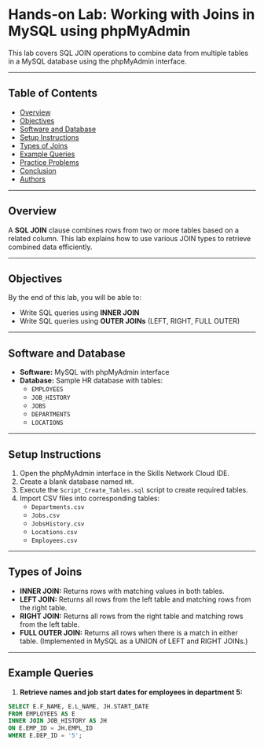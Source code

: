 # Hands-on Lab: Working with Joins in MySQL using phpMyAdmin

This lab covers SQL JOIN operations to combine data from multiple tables in a MySQL database using the phpMyAdmin interface.

---

## Table of Contents

- [Overview](#overview)  
- [Objectives](#objectives)  
- [Software and Database](#software-and-database)  
- [Setup Instructions](#setup-instructions)  
- [Types of Joins](#types-of-joins)  
- [Example Queries](#example-queries)  
- [Practice Problems](#practice-problems)  
- [Conclusion](#conclusion)  
- [Authors](#authors)

---

## Overview

A **SQL JOIN** clause combines rows from two or more tables based on a related column. This lab explains how to use various JOIN types to retrieve combined data efficiently.

---

## Objectives

By the end of this lab, you will be able to:

- Write SQL queries using **INNER JOIN**  
- Write SQL queries using **OUTER JOINs** (LEFT, RIGHT, FULL OUTER)  

---

## Software and Database

- **Software:** MySQL with phpMyAdmin interface  
- **Database:** Sample HR database with tables:  
  - `EMPLOYEES`  
  - `JOB_HISTORY`  
  - `JOBS`  
  - `DEPARTMENTS`  
  - `LOCATIONS`  

---

## Setup Instructions

1. Open the phpMyAdmin interface in the Skills Network Cloud IDE.  
2. Create a blank database named `HR`.  
3. Execute the `Script_Create_Tables.sql` script to create required tables.  
4. Import CSV files into corresponding tables:  
   - `Departments.csv`  
   - `Jobs.csv`  
   - `JobsHistory.csv`  
   - `Locations.csv`  
   - `Employees.csv`  

---

## Types of Joins

- **INNER JOIN:** Returns rows with matching values in both tables.  
- **LEFT JOIN:** Returns all rows from the left table and matching rows from the right table.  
- **RIGHT JOIN:** Returns all rows from the right table and matching rows from the left table.  
- **FULL OUTER JOIN:** Returns all rows when there is a match in either table. (Implemented in MySQL as a UNION of LEFT and RIGHT JOINs.)

---

## Example Queries

1. **Retrieve names and job start dates for employees in department 5:**

```sql
SELECT E.F_NAME, E.L_NAME, JH.START_DATE
FROM EMPLOYEES AS E
INNER JOIN JOB_HISTORY AS JH
ON E.EMP_ID = JH.EMPL_ID
WHERE E.DEP_ID = '5';
